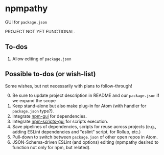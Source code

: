 # npmpathy

GUI for `package.json`

PROJECT NOT YET FUNCTIONAL.

## To-dos

1. Allow editing of `package.json`

## Possible to-dos (or wish-list)

Some wishes, but not necessarily with plans to follow-through!

0. Be sure to update project description in README and our
    `package.json` if we expand the scope
1. Keep stand-alone but also make plug-in for Atom (with handler for
    `package.json` type?).
1. Integrate [npm-gui](https://www.npmjs.com/package/npm-gui) for dependencies.
1. Integrate [npm-scripts-gui](https://www.npmjs.com/package/npm-scripts-gui)
    for scripts execution.
1. Save pipelines of dependencies, scripts for reuse across projects (e.g.,
    adding ESLint dependencies and "eslint" script, for Rollup, etc.)
1. Pull-down to switch between `package.json` of other open repos in Atom.
1. JSON-Schema-driven ESLint (and options) editing (npmpathy desired to
    function not only for npm, but related).
